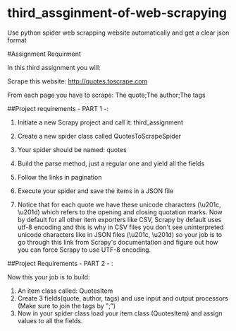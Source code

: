 # third_assginment-of-web-scrapying
Use python spider web scrapping website automatically and get a clear json format

#Assignment Requirment

In this third assignment you will:

Scrape this website: http://quotes.toscrape.com

From each page you have to scrape: The quote;The author;The tags

##Project requirements - PART 1 -:

1. Initiate a new Scrapy project and call it: third_assignment

2. Create a new spider class called QuotesToScrapeSpider

3. Your spider should be named: quotes

4. Build the parse method, just a regular one and yield all the fields

5. Follow the links in pagination

6. Execute your spider and save the items in a JSON file

7. Notice that for each quote we have these unicode characters (\u201c, \u201d) which refers to the opening and closing quotation marks.
   Now by default for all other item exporters like CSV, Scrapy by default uses utf-8 encoding 
   and this is why in CSV files you don't see uninterpreted unicode characters like in JSON files (\u201c, \u201d) 
   so your job is to go through this link from Scrapy's documentation
   and figure out how you can force Scrapy to use UTF-8 encoding.

##Project Requirements - PART 2 - :

Now this your job is to build:

1. An item class called: QuotesItem
2. Create 3 fields(quote, author, tags) and use input and output processors (Make sure to join the tags by ";")
3. Now in your spider class load your item class (QuotesItem) and assign values to all the fields.
